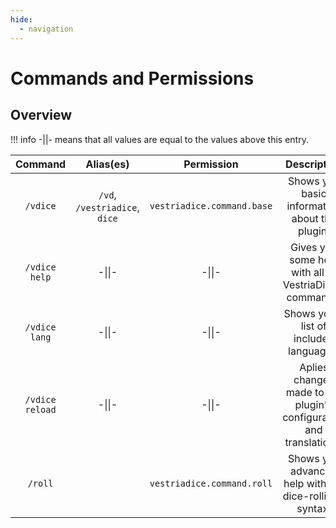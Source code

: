 ```yaml
---
hide:
  - navigation
---
```

# Commands and Permissions

## Overview

!!! info
    -||- means that all values are equal to the values above this entry.

|     Command     |           Alias(es)           |         Permission         |                             Description                             |
|:---------------:|:-----------------------------:|:--------------------------:|:-------------------------------------------------------------------:|
|     `/vdice`    | `/vd`, `/vestriadice`, `dice` | `vestriadice.command.base` |            Shows you basic information about the plugin.            |
|  `/vdice help`  |             -\|\|-            |           -\|\|-           |       Gives you some help with all of VestriaDice's commands.       |
|  `/vdice lang`  |             -\|\|-            |           -\|\|-           |               Shows you a list of included languages.              |
| `/vdice reload` |             -\|\|-            |           -\|\|-           | Aplies changes made to the plugin's configuration and translations. |
|     `/roll`     |                               | `vestriadice.command.roll` |        Shows you advanced help with the dice-rolling-syntax.        |
